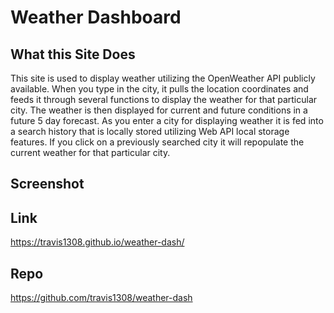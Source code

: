 # Weather Dashboard

## What this Site Does
This site is used to display weather utilizing the OpenWeather API publicly available. When you type in the city, it pulls the location coordinates and feeds it through several functions to display the weather for that particular city. The weather is then displayed for current and future conditions in a future 5 day forecast. As you enter a city for displaying weather it is fed into a search history that is locally stored utilizing Web API local storage features. If you click on a previously searched city it will repopulate the current weather for that particular city.

## Screenshot


## Link
https://travis1308.github.io/weather-dash/

## Repo
https://github.com/travis1308/weather-dash